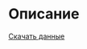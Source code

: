 # Описание

[Скачать данные](https://drive.google.com/file/d/1OEEV_IZRkOlOZP2xWgzLke39OwLkQmPX/view?usp=drive_link)
